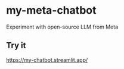 # my-meta-chatbot
 Experiment with open-source LLM from Meta

## Try it
https://my-chatbot.streamlit.app/
